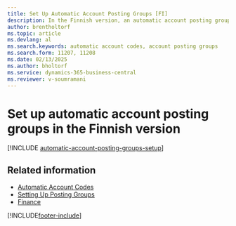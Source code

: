 ```yaml
---
title: Set Up Automatic Account Posting Groups [FI]
description: In the Finnish version, an automatic account posting group must be created to use automatic account codes.
author: brentholtorf
ms.topic: article
ms.devlang: al
ms.search.keywords: automatic account codes, account posting groups
ms.search.form: 11207, 11208
ms.date: 02/13/2025
ms.author: bholtorf
ms.service: dynamics-365-business-central
ms.reviewer: v-soumramani
---
```


# Set up automatic account posting groups in the Finnish version

[!INCLUDE [automatic-account-posting-groups-setup](../includes/FISE/automatic-account-posting-groups-setup.md)]

## Related information

- [Automatic Account Codes](automatic-account-codes.md)  
- [Setting Up Posting Groups](../../finance-posting-groups.md)  
- [Finance](../../finance.md)  

[!INCLUDE[footer-include](../../includes/footer-banner.md)]
